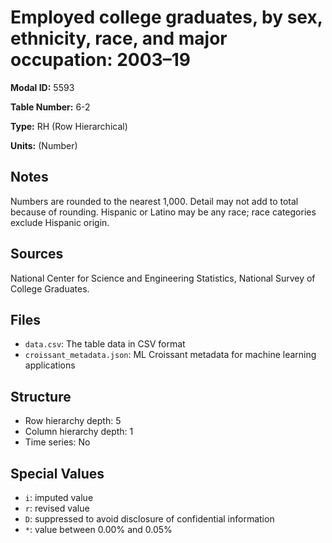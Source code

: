 # Employed college graduates, by sex, ethnicity, race, and major occupation: 2003&#8211;19

**Modal ID:** 5593

**Table Number:** 6-2

**Type:** RH (Row Hierarchical)

**Units:** (Number)

## Notes

Numbers are rounded to the nearest 1,000. Detail may not add to total because of rounding. Hispanic or Latino may be any race; race categories exclude Hispanic origin.

## Sources

National Center for Science and Engineering Statistics, National Survey of College Graduates.

## Files

- `data.csv`: The table data in CSV format
- `croissant_metadata.json`: ML Croissant metadata for machine learning applications

## Structure

- Row hierarchy depth: 5
- Column hierarchy depth: 1
- Time series: No

## Special Values

- `i`: imputed value
- `r`: revised value
- `D`: suppressed to avoid disclosure of confidential information
- `*`: value between 0.00% and 0.05%
